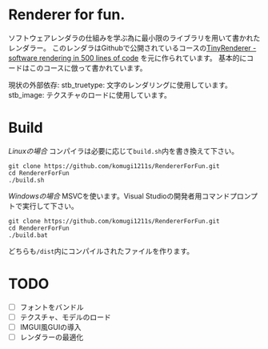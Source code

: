 # Renderer for fun.
ソフトウェアレンダラの仕組みを学ぶ為に最小限のライブラリを用いて書かれたレンダラー。
このレンダラはGithubで公開されているコースの[TinyRenderer - software rendering in 500 lines of code](https://github.com/ssloy/tinyrenderer) を元に作られています。
基本的にコードはこのコースに倣って書かれています。

現状の外部依存:
stb_truetype: 文字のレンダリングに使用しています。
stb_image:    テクスチャのロードに使用しています。

# Build
*Linuxの場合*
コンパイラは必要に応じて`build.sh`内を書き換えて下さい。
```
git clone https://github.com/komugi1211s/RendererForFun.git
cd RendererForFun
./build.sh
```
*Windowsの場合*
MSVCを使います。Visual Studioの開発者用コマンドプロンプトで実行して下さい。
```
git clone https://github.com/komugi1211s/RendererForFun.git
cd RendererForFun
./build.bat
```
どちらも`/dist`内にコンパイルされたファイルを作ります。

# TODO
- [ ] フォントをバンドル
- [ ] テクスチャ、モデルのロード
- [ ] IMGUI風GUIの導入
- [ ] レンダラーの最適化
